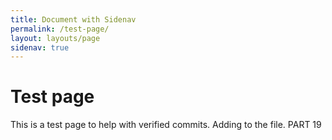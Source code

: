 ```yaml
---
title: Document with Sidenav
permalink: /test-page/
layout: layouts/page
sidenav: true
---
```

# Test page
This is a test page to help with verified commits. Adding to the file. PART 19
